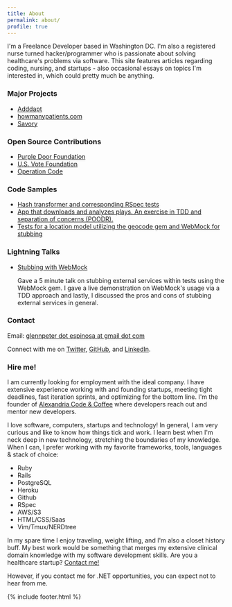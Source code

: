 ```yaml
---
title: About
permalink: about/
profile: true
---
```


<p>I'm a Freelance Developer based in Washington DC. I'm also a registered nurse turned hacker/programmer who is passionate about solving healthcare's problems via software. This site features articles regarding coding, nursing, and startups - also occasional essays on topics I'm interested in, which could pretty much be anything.</p>

<h3>Major Projects</h3>
<ul>
  <li><a target="_blank" href="http://adddapt.herokuapp.com">Adddapt</a></li>
  <li><a target="_blank" href="https://github.com/gxespino/how-many-patients">howmanypatients.com</a></li>
  <li><a target="_blank" href="http://www.trysavory.com">Savory</a></li>
</ul>

<h3>Open Source Contributions</h3>
<ul>
  <li><a target="_blank" href="https://github.com/saturnflyer/purple_door/commits?author=gxespino">Purple Door Foundation</a></li>
  <li><a target="_blank" href="https://github.com/us-vote-ruby-for-good/us-vote-api">U.S. Vote Foundation</a></li>
  <li><a target="_blank" href="https://github.com/OperationCode/operationcode">Operation Code</a></li>
</ul>

<h3>Code Samples</h3>
<ul>
  <li><a target="_blank" href="https://github.com/gxespino/us-vote-api/commit/31429cfc00a7a3c617b117656dcae79062418633">Hash transformer and corresponding RSpec tests</a></li>
  <li><a target="_blank" href="https://github.com/gxespino/analyzing_shakespeare">App that downloads and analyzes plays. An exercise in TDD and separation of concerns (POODR).</a></li>
  <li><a target="_blank" href="https://github.com/gxespino/how-many-patients/blob/master/spec/models/location_spec.rb">Tests for a location model utilizing the geocode gem and WebMock for stubbing</a></li>
</ul>

<h3>Lightning Talks</h3>
<ul>
  <li>
     <a target="_blank" href="http://www.slideshare.net/gespinosa1/web-mock">Stubbing with WebMock</a>
<p>Gave a 5 minute talk on stubbing external services within tests using the WebMock gem. I gave a live demonstration on WebMock's usage via a TDD approach and lastly, I discussed the pros and cons of stubbing external services in general.</p>
  </li>
</ul>

<h3>Contact</h3>
<p>Email: <a href="mailto:glennpeter.espinosa@gmail.com?Subject=Hey%20Glenn!" target="_top">glennpeter dot espinosa at gmail dot com</a></p>
<p>Connect with me on <a target="_blank" href="http://www.twitter.com/gpespn">Twitter</a>, <a target="_blank" href="http://www.github.com/gxespino">GitHub</a>, and <a target="_blank" href="https://www.linkedin.com/profile/view?id=80349752">LinkedIn</a>.</p>

<h3>Hire me!</h3>
<p>I am currently looking for employment with the ideal company. I have extensive experience working with and founding startups, meeting tight deadlines, fast iteration sprints, and optimizing for the bottom line. I'm the founder of <a target="_blank" href="http://www.meetup.com/Alexandria-Code-Coffee/">Alexandria Code & Coffee</a> where developers reach out and mentor new developers.</p> 

<p>I love software, computers, startups and technology! In general, I am very curious and like to know how things tick and work. I learn best when I'm neck deep in new technology, stretching the boundaries of my knowledge. When I can, I prefer working with my favorite frameworks, tools, languages & stack of choice:</p>

* Ruby
* Rails
* PostgreSQL
* Heroku
* Github
* RSpec
* AWS/S3
* HTML/CSS/Saas
* Vim/Tmux/NERDtree

<p>In my spare time I enjoy traveling, weight lifting, and I'm also a closet history buff. My best work would be something that merges my extensive clinical domain knowledge with my software development skills. Are you a healthcare startup? <a href="mailto:glennpeter.espinosa@gmail.com?Subject=Hey%20Glenn!" target="_top">Contact me!</a></p>

<p>However, if you contact me for .NET opportunities, you can expect not to hear from me.</p>

{% include footer.html %}

